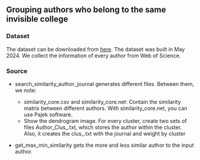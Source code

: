 ## Grouping authors who belong to the same invisible college


### Dataset
The dataset can be downloaded from [here](https://drive.ugr.es/index.php/s/I8BKFvpVQtVdYZ5). The dataset was built in May 2024. We collect the information of every author from Web of Science.

### Source
* search_similarity_author_journal generates different files. Between them, we note:
  
  *  similarity_core.csv and similarity_core.net: Contain the similarity matrix between different authors. With  similarity_core.net, you can use Pajek software.
  *  Show the dendrogram image. For every cluster, create two sets of files Author_Clus_<n>.txt, which stores the author within the cluster. Also, it creates the clus_<n>.txt with the   journal and weight by cluster
*  get_max_min_similarity gets the more and less similar author to the input author. 
  
